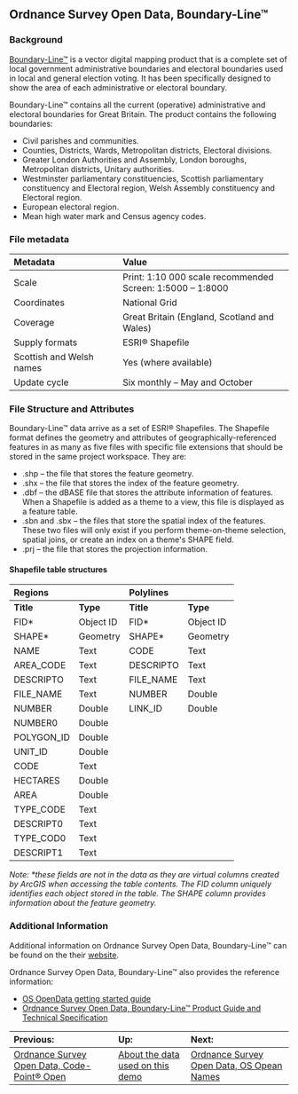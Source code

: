 ## Ordnance Survey Open Data, Boundary-Line™

### Background
[Boundary-Line™](https://www.ordnancesurvey.co.uk/business-and-government/products/boundary-line.html) is a vector digital mapping product that is a complete set of local government administrative boundaries and electoral boundaries used in local and general election voting. It has been specifically designed to show the area of each administrative or electoral boundary.

Boundary-Line™ contains all the current (operative) administrative and electoral boundaries for Great Britain. The product contains the following boundaries:
- Civil parishes and communities.
- Counties, Districts, Wards, Metropolitan districts, Electoral divisions.
- Greater London Authorities and Assembly, London boroughs, Metropolitan districts, Unitary authorities.
- Westminster parliamentary constituencies, Scottish parliamentary constituency and Electoral region, Welsh Assembly constituency and Electoral region.
- European electoral region.
- Mean high water mark and Census agency codes.

### File metadata
| Metadata | Value |
| :------- | :---- |
| Scale    | Print: 1:10 000 scale recommended <br/> Screen: 1:5000 – 1:8000|
| Coordinates | National Grid |
| Coverage | Great Britain (England, Scotland and Wales) |
| Supply formats | ESRI® Shapefile |
| Scottish and Welsh names | Yes (where available) |
| Update cycle | Six monthly – May and October |

### File Structure and Attributes
Boundary-Line™ data arrive as a set of ESRI® Shapefiles. The Shapefile format defines the geometry and attributes of geographically-referenced features in as many as five files with specific file extensions that should be stored in the same project workspace. They are:
- .shp – the file that stores the feature geometry.
- .shx – the file that stores the index of the feature geometry.
- .dbf – the dBASE file that stores the attribute information of features. When a Shapefile is added as a theme to a view, this file is displayed as a feature table.
- .sbn and .sbx – the files that store the spatial index of the features. These two files will only exist if you perform theme-on-theme selection, spatial joins, or create an index on a theme's SHAPE field.
- .prj – the file that stores the projection information.

#### Shapefile table structures
| Regions   |           | Polylines |           |
| :-------- | :-------- | :-------- | :-------- |
| **Title** | **Type**  | **Title** | **Type**  |
| FID\*     | Object ID | FID\*     | Object ID |
| SHAPE\*   | Geometry  | SHAPE\*   | Geometry  |
| NAME      | Text      | CODE      | Text      |
| AREA\_CODE| Text      | DESCRIPTO | Text      |
| DESCRIPTO | Text      | FILE\_NAME| Text      |
| FILE\_NAME| Text      | NUMBER    | Double    |
| NUMBER    | Double    | LINK\_ID  | Double    |
| NUMBER0   | Double    |           |           |
| POLYGON\_ID | Double  |           |           |
| UNIT\_ID  | Double    |           |           |
| CODE      | Text      |           |           |
| HECTARES  | Double    |           |           |
| AREA      | Double    |           |           |
| TYPE\_CODE| Text      |           |           |
| DESCRIPT0 | Text      |           |           |
| TYPE_COD0 | Text      |           |           |
| DESCRIPT1 | Text      |           |           |

*Note: \*these fields are not in the data as they are virtual columns created by ArcGIS when accessing the table contents. The FID column uniquely identifies each object stored in the table. The SHAPE column provides information about the feature geometry.*
### Additional Information
Additional information on Ordnance Survey Open Data, Boundary-Line™ can be found on the their [website](https://www.ordnancesurvey.co.uk/business-and-government/products/boundary-line.html).

Ordnance Survey Open Data, Boundary-Line™ also provides the reference information:
- [OS OpenData getting started guide](https://www.ordnancesurvey.co.uk/docs/user-guides/os-opendata-getting-started-guides.pdf)
- [Ordnance Survey Open Data, Boundary-Line™ Product Guide and Technical Specification](https://www.ordnancesurvey.co.uk/docs/user-guides/boundary-line-user-guide.pdf)

| Previous: | Up: | Next: |
| :-------- | :-- | :---- |
| [Ordnance Survey Open Data, Code-Point® Open](cpo.md) | [About the data used on this demo](../../ABOUTDATA.md) | [Ordnance Survey Open Data, OS Opean Names](oso-names.md) |
